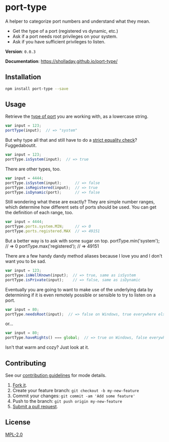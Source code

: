 # port-type

A helper to categorize port numbers and understand what they mean.

 - Get the type of a port (registered vs dynamic, etc.)
 - Ask if a port needs root privileges on your system.
 - Ask if you have sufficient privileges to listen.

**Version**: `0.0.3`

**Documentation**: https://sholladay.github.io/port-type/

## Installation
````sh
npm install port-type --save
````

## Usage
Retrieve the [type of port](http://en.wikipedia.org/wiki/Registered_port "Explanation of distinct port categories.") you are working with, as a lowercase string.

````javascript
var input = 123;
portType(input);  // => "system"
````

But why type all that and still have to do a [strict equality check](http://www.impressivewebs.com/why-use-triple-equals-javascipt/ "Explanation of why you should always use triple equals over double equals in JavaScript.")? Fuggedaboutit.

````javascript
var input = 123;
portType.isSystem(input);  // => true
````

There are other types, too.
````javascript
var input = 4444;
portType.isSystem(input);      // => false
portType.isRegistered(input);  // => true
portType.isDynamic(port);      // => false
````

Still wondering what these are exactly? They are simple number ranges, which determine how different sets of ports should be used. You can get the definition of each range, too.
````javascript
var input = 4444;
portType.ports.system.MIN;     // => 0
portType.ports.registered.MAX  // => 49151
````
But a better way is to ask with some sugar on top.
portType.min('system');      // => 0
portType.max('registered');  // => 49151

There are a few handy dandy method aliases because I love you and I don't want you to be sad.

````javascript
var input = 123;
portType.isWellKnown(input);  // => true, same as isSystem
portType.isPrivate(input);    // => false, same as isDynamic
````

Eventually you are going to want to make use of the underlying data by determining if it is even remotely possible or sensible to try to listen on a port.

````javascript
var input = 80;
portType.needsRoot(input);  // => false on Windows, true everywhere else
````

or...

````javascript
var input = 80;
portType.haveRights() === global;  // => true on Windows, false everywhere else unless running as root
````

Isn't that warm and cozy? Just look at it.

## Contributing
See our [contribution guidelines](https://github.com/sholladay/port-type/blob/master/CONTRIBUTING.md "The guidelines for being involved in this project.") for mode details.
1. [Fork it](https://github.com/sholladay/port-type/fork).
2. Create your feature branch: `git checkout -b my-new-feature`
3. Commit your changes: `git commit -am 'Add some feature'`
4. Push to the branch: `git push origin my-new-feature`
5. [Submit a pull request](https://github.com/sholladay/port-type/compare "Submit code to this repo now for review.").

## License
[MPL-2.0](https://github.com/sholladay/port-type/blob/master/LICENSE "The license for port-type.")
